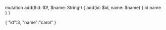 mutation add($id: ID!, $name: String!) {
  	add(id: $id, name: $name) {
    	id
    	name
    }
}

{
  "id":3,
  "name":"carol"
}
